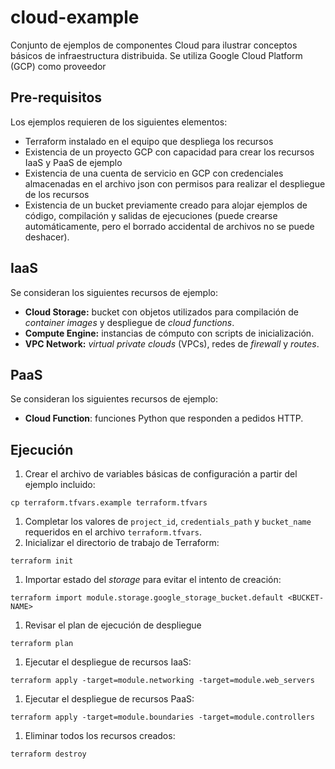 # cloud-example
Conjunto de ejemplos de componentes Cloud para ilustrar conceptos básicos de infraestructura distribuida.
Se utiliza Google Cloud Platform (GCP) como proveedor

## Pre-requisitos
Los ejemplos requieren de los siguientes elementos:
- Terraform instalado en el equipo que despliega los recursos
- Existencia de un proyecto GCP con capacidad para crear los recursos IaaS y PaaS de ejemplo
- Existencia de una cuenta de servicio en GCP con credenciales almacenadas en el archivo json con permisos para realizar el despliegue de los recursos
- Existencia de un bucket previamente creado para alojar ejemplos de código, compilación y salidas de ejecuciones (puede crearse automáticamente, pero el borrado accidental de archivos no se puede deshacer).

## IaaS
Se consideran los siguientes recursos de ejemplo:
- **Cloud Storage:** bucket con objetos utilizados para compilación de _container images_ y despliegue de _cloud functions_.
- **Compute Engine:** instancias de cómputo con scripts de inicialización.
- **VPC Network:** _virtual private clouds_ (VPCs), redes de _firewall_ y _routes_.

## PaaS
Se consideran los siguientes recursos de ejemplo:
- **Cloud Function**: funciones Python que responden a pedidos HTTP.

## Ejecución
1. Crear el archivo de variables básicas de configuración a partir del ejemplo incluido:
```
cp terraform.tfvars.example terraform.tfvars
```
1. Completar los valores de `project_id`, `credentials_path` y `bucket_name` requeridos en el archivo `terraform.tfvars`.
1. Inicializar el directorio de trabajo de Terraform:
```
terraform init
```
1. Importar estado del _storage_ para evitar el intento de creación:
```
terraform import module.storage.google_storage_bucket.default <BUCKET-NAME>
```
1. Revisar el plan de ejecución de despliegue
```
terraform plan
```
1. Ejecutar el despliegue de recursos IaaS:
```
terraform apply -target=module.networking -target=module.web_servers
```
1. Ejecutar el despliegue de recursos PaaS:
```
terraform apply -target=module.boundaries -target=module.controllers
```
1. Eliminar todos los recursos creados:
```
terraform destroy
```

